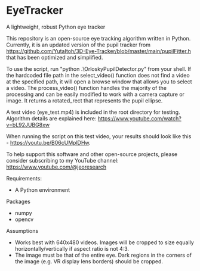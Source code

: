 # EyeTracker
A lightweight, robust Python eye tracker

This repository is an open-source eye tracking algorithm written in Python. Currently, it is an updated version of the pupil tracker from https://github.com/YutaItoh/3D-Eye-Tracker/blob/master/main/pupilFitter.h that has been optimized and simplified. 

To use the script, run "python .\OrloskyPupilDetector.py" from your shell. If the hardcoded file path in the select_video() function does not find a video at the specified path, it will open a browse window that allows you to select a video. The process_video() function handles the majority of the processing and can be easily modified to work with a camera capture or image. It returns a rotated_rect that represents the pupil ellipse. 

A test video (eye_test.mp4) is included in the root directory for testing. Algorithm details are explained here: https://www.youtube.com/watch?v=bL92JUBG8xw

When running the script on this test video, your results should look like this - https://youtu.be/B06cUMplDHw.  

To help support this software and other open-source projects, please consider subscribing to my YouTube channel: https://www.youtube.com/@jeoresearch

Requirements:
- A Python environment

Packages
- numpy
- opencv

Assumptions
- Works best with 640x480 videos. Images will be cropped to size equally horizontally/vertically if aspect ratio is not 4:3.
- The image must be that of the entire eye. Dark regions in the corners of the image (e.g. VR display lens borders) should be cropped. 
